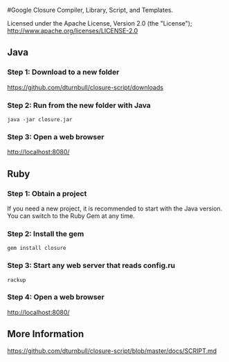 #Google Closure Compiler, Library, Script, and Templates.

Licensed under the Apache License, Version 2.0 (the "License"); 
<http://www.apache.org/licenses/LICENSE-2.0>

## Java

### Step 1: Download to a new folder

<https://github.com/dturnbull/closure-script/downloads>

### Step 2: Run from the new folder with Java

``` java -jar closure.jar ```

### Step 3: Open a web browser

<http://localhost:8080/>


## Ruby

### Step 1: Obtain a project
If you need a new project, it is recommended to start with the Java version.
You can switch to the Ruby Gem at any time.

### Step 2: Install the gem

``` gem install closure ```

### Step 3: Start any web server that reads config.ru

``` rackup ```

### Step 4: Open a web browser

<http://localhost:8080/>


## More Information

<https://github.com/dturnbull/closure-script/blob/master/docs/SCRIPT.md>